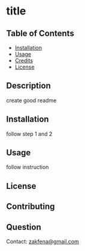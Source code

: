 
# title

## Table of Contents

- [Installation](#installation)
- [Usage](#usage)
- [Credits](#credits)
- [License](#license)

## Description
create good readme

## Installation
follow step 1 and 2

## Usage
follow instruction

## License

## Contributing

## Question
Contact: zakfena@gmail.com
